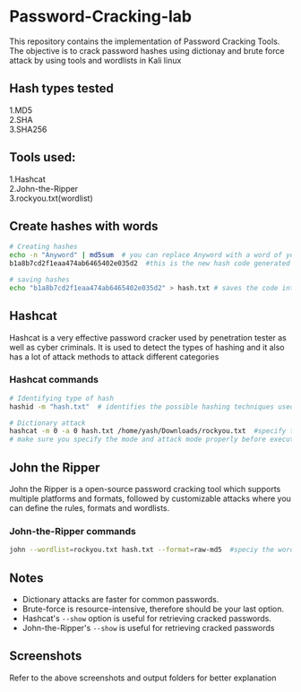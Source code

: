 # Password-Cracking-lab
This repository contains the implementation of Password Cracking Tools. The objective is to crack password hashes using dictionay and brute force attack by using tools and wordlists in Kali linux 

## Hash types tested
1.MD5  
2.SHA  
3.SHA256


## Tools used:
1.Hashcat  
2.John-the-Ripper  
3.rockyou.txt(wordlist)  


## Create hashes with words 
```bash
# Creating hashes
echo -n "Anyword" | md5sum  # you can replace Anyword with a word of your choice and specify the desired hashing technique
b1a8b7cd2f1eaa474ab6465402e035d2  #this is the new hash code generated 

# saving hashes
echo "b1a8b7cd2f1eaa474ab6465402e035d2" > hash.txt # saves the code into hash.txt file 
```

## Hashcat
Hashcat is a very effective password cracker used by penetration tester as well as cyber criminals. It is used to detect the types of hashing and it also has a lot of attack methods to attack different categories


### Hashcat commands
```bash
# Identifying type of hash
hashid -m "hash.txt"  # identifies the possible hashing techniques used

# Dictionary attack
hashcat -m 0 -a 0 hash.txt /home/yash/Downloads/rockyou.txt  #specify the wordlist directory accordingly
# make sure you specify the mode and attack mode properly before executing (refer the screenshots)
```                                                                                                                                                            
                                                                                                                                                               
                                                                                                                                                               
## John the Ripper                                                                                                                                             
John the Ripper is a open-source password cracking tool which supports multiple platforms and formats, followed by customizable attacks where you can define the rules, formats and wordlists.                                                                                                                                
                                                                                                                                                               
### John-the-Ripper commands                                                                                                                                   
```bash
john --wordlist=rockyou.txt hash.txt --format=raw-md5  #speciy the wordlist directory accordingly 

```


## Notes
- Dictionary attacks are faster for common passwords.  
- Brute-force is resource-intensive, therefore should be your last option.  
- Hashcat's `--show` option is useful for retrieving cracked passwords.  
- John-the-Ripper's `--show` is useful for retrieving cracked passwords


## Screenshots
Refer to the above screenshots and output folders for better explanation  
